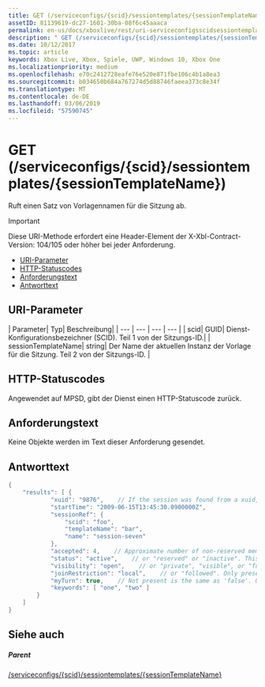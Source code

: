 ```yaml
---
title: GET (/serviceconfigs/{scid}/sessiontemplates/{sessionTemplateName})
assetID: 81139619-dc27-1601-30ba-08f6c45aaaca
permalink: en-us/docs/xboxlive/rest/uri-serviceconfigsscidsessiontemplatessessiontemplatenameget.html
description: " GET (/serviceconfigs/{scid}/sessiontemplates/{sessionTemplateName})"
ms.date: 10/12/2017
ms.topic: article
keywords: Xbox Live, Xbox, Spiele, UWP, Windows 10, Xbox One
ms.localizationpriority: medium
ms.openlocfilehash: e70c2412728eafe76e520e871fbe106c4b1a8ea3
ms.sourcegitcommit: b034650b684a767274d5d88746faeea373c8e34f
ms.translationtype: MT
ms.contentlocale: de-DE
ms.lasthandoff: 03/06/2019
ms.locfileid: "57590745"
---
```

# <a name="get-serviceconfigsscidsessiontemplatessessiontemplatename"></a>GET (/serviceconfigs/{scid}/sessiontemplates/{sessionTemplateName})
Ruft einen Satz von Vorlagennamen für die Sitzung ab.

> [!IMPORTANT]
> Diese URI-Methode erfordert eine Header-Element der X-Xbl-Contract-Version: 104/105 oder höher bei jeder Anforderung.

  * [URI-Parameter](#ID4ET)
  * [HTTP-Statuscodes](#ID4E5)
  * [Anforderungstext](#ID4EFB)
  * [Antworttext](#ID4EQB)

<a id="ID4ET"></a>


## <a name="uri-parameters"></a>URI-Parameter

| Parameter| Typ| Beschreibung|
| --- | --- | --- | --- |
| scid| GUID| Dienst-Konfigurationsbezeichner (SCID). Teil 1 von der Sitzungs-ID.|
| sessionTemplateName| string| Der Name der aktuellen Instanz der Vorlage für die Sitzung. Teil 2 von der Sitzungs-ID. |

<a id="ID4E5"></a>


## <a name="http-status-codes"></a>HTTP-Statuscodes
Angewendet auf MPSD, gibt der Dienst einen HTTP-Statuscode zurück.  
<a id="ID4EFB"></a>


## <a name="request-body"></a>Anforderungstext

Keine Objekte werden im Text dieser Anforderung gesendet.

<a id="ID4EQB"></a>


## <a name="response-body"></a>Antworttext


```cpp
{
    "results": [ {
            "xuid": "9876",    // If the session was found from a xuid, that xuid.
            "startTime": "2009-06-15T13:45:30.0900000Z",
            "sessionRef": {
                "scid": "foo",
                "templateName": "bar",
                "name": "session-seven"
            },
            "accepted": 4,    // Approximate number of non-reserved members.
            "status": "active",    // or "reserved" or "inactive". This is the state of the user in the session, not the session itself. Only present if the session was found using a xuid.
            "visibility": "open",    // or "private", "visible", or "full"
            "joinRestriction": "local",    // or "followed". Only present if 'visibility' is "open" or "full" and the session has a join restriction.
            "myTurn": true,    // Not present is the same as 'false'. Only present if the session was found using a xuid.
            "keywords": [ "one", "two" ]
        }
    ]
}

```


<a id="ID4EZB"></a>


## <a name="see-also"></a>Siehe auch

<a id="ID4E2B"></a>


##### <a name="parent"></a>Parent

[/serviceconfigs/{scid}/sessiontemplates/{sessionTemplateName}](uri-serviceconfigsscidsessiontemplatessessiontemplatename.md)
